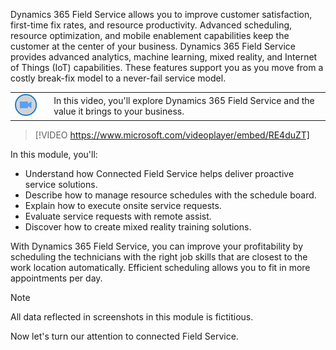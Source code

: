 ﻿Dynamics 365 Field Service allows you to improve customer satisfaction, first-time fix rates, and resource productivity. Advanced scheduling, resource optimization, and mobile enablement capabilities keep the customer at the center of your business. Dynamics 365 Field Service provides advanced analytics, machine learning, mixed reality, and Internet of Things (IoT) capabilities. These features support you as you move from a costly break-fix model to a never-fail service model.

|  |  |
| ------------ | ------------- | 
| ![Icon indicating play video](../media/video-icon.png) | In this video, you'll explore Dynamics 365 Field Service and the value it brings to your business. |

> [!VIDEO https://www.microsoft.com/videoplayer/embed/RE4duZT]

In this module, you'll:

- Understand how Connected Field Service helps deliver proactive service solutions.
- Describe how to manage resource schedules with the schedule board.
- Explain how to execute onsite service requests.
- Evaluate service requests with remote assist.
- Discover how to create mixed reality training solutions.

With Dynamics 365 Field Service, you can improve your profitability by scheduling the technicians with the right job skills that are closest to the work location automatically. Efficient scheduling allows you to fit in more appointments per day.

> [!NOTE]
> All data reflected in screenshots in this module is fictitious.

Now let's turn our attention to connected Field Service.
